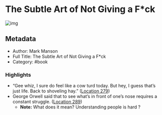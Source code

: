 # The Subtle Art of Not Giving a F\*ck

![img](https://images-na.ssl-images-amazon.com/images/I/51mN3bY0JjL._SL200_.jpg)

## Metadata

- Author: Mark Manson
- Full Title: The Subtle Art of Not Giving a F\*ck
- Category: #book

### Highlights

- “Gee whiz, I sure do feel like a cow turd today. But hey, I guess that’s just life. Back to shoveling hay.” ([Location 279](https://readwise.io/to_kindle?action=open&asin=B019MMUA8S&location=279))
- George Orwell said that to see what’s in front of one’s nose requires a constant struggle. ([Location 289](https://readwise.io/to_kindle?action=open&asin=B019MMUA8S&location=289))
  - **Note:** What does it mean? Understanding people is hard ?
